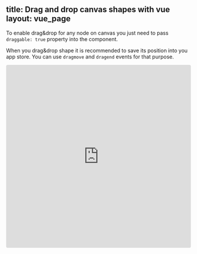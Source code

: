 title: Drag and drop canvas shapes with vue
layout: vue_page
---

To enable drag&drop for any node on canvas you just need to pass `draggable: true` property into the component.

When you drag&drop shape it is recommended to save its position into you app store. You can use `dragmove` and `dragend` events for that purpose.

<iframe src="https://codesandbox.io/embed/github/konvajs/site/tree/master/vue-demos/drag_and_drop?hidenavigation=1&view=split&fontsize=10&module=/src/App.vue" style="width:100%; height:500px; border:0; border-radius: 4px; overflow:hidden;" sandbox="allow-modals allow-forms allow-popups allow-scripts allow-same-origin"></iframe>




